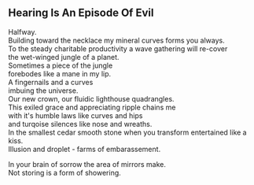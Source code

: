 Hearing Is An Episode Of Evil
-----------------------------
Halfway.  
Building toward the necklace my mineral curves forms you always.  
To the steady charitable productivity a wave gathering will re-cover  
the wet-winged jungle of a planet.  
Sometimes a piece of the jungle  
forebodes like a mane in my lip.  
A fingernails and a curves  
imbuing the universe.  
Our new crown, our fluidic lighthouse quadrangles.  
This exiled grace and appreciating ripple chains me  
with it's humble laws like curves and hips  
and turqoise silences like nose and wreaths.  
In the smallest cedar smooth stone when you transform entertained like a kiss.  
Illusion and droplet - farms of embarassement.  
  
In your brain of sorrow the area of mirrors make.  
Not storing is a form of showering.  
